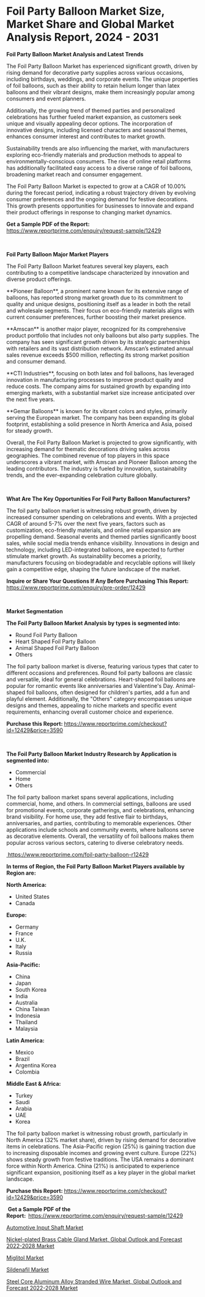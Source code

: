 <p><h1>Foil Party Balloon Market Size, Market Share and Global Market Analysis Report, 2024 - 2031</h1></p><p><strong>Foil Party Balloon Market Analysis and Latest Trends</strong></p>
<p><p>The Foil Party Balloon Market has experienced significant growth, driven by rising demand for decorative party supplies across various occasions, including birthdays, weddings, and corporate events. The unique properties of foil balloons, such as their ability to retain helium longer than latex balloons and their vibrant designs, make them increasingly popular among consumers and event planners. </p><p>Additionally, the growing trend of themed parties and personalized celebrations has further fueled market expansion, as customers seek unique and visually appealing decor options. The incorporation of innovative designs, including licensed characters and seasonal themes, enhances consumer interest and contributes to market growth.</p><p>Sustainability trends are also influencing the market, with manufacturers exploring eco-friendly materials and production methods to appeal to environmentally-conscious consumers. The rise of online retail platforms has additionally facilitated easy access to a diverse range of foil balloons, broadening market reach and consumer engagement.</p><p>The Foil Party Balloon Market is expected to grow at a CAGR of 10.00% during the forecast period, indicating a robust trajectory driven by evolving consumer preferences and the ongoing demand for festive decorations. This growth presents opportunities for businesses to innovate and expand their product offerings in response to changing market dynamics.</p></p>
<p><strong>Get a Sample PDF of the Report:&nbsp;</strong> <a href="https://www.reportprime.com/enquiry/request-sample/12429">https://www.reportprime.com/enquiry/request-sample/12429</a></p>
<p>&nbsp;</p>
<p><strong>Foil Party Balloon Major Market Players</strong></p>
<p><p>The Foil Party Balloon Market features several key players, each contributing to a competitive landscape characterized by innovation and diverse product offerings. </p><p>**Pioneer Balloon**, a prominent name known for its extensive range of balloons, has reported strong market growth due to its commitment to quality and unique designs, positioning itself as a leader in both the retail and wholesale segments. Their focus on eco-friendly materials aligns with current consumer preferences, further boosting their market presence.</p><p>**Amscan** is another major player, recognized for its comprehensive product portfolio that includes not only balloons but also party supplies. The company has seen significant growth driven by its strategic partnerships with retailers and its vast distribution network. Amscan’s estimated annual sales revenue exceeds $500 million, reflecting its strong market position and consumer demand.</p><p>**CTI Industries**, focusing on both latex and foil balloons, has leveraged innovation in manufacturing processes to improve product quality and reduce costs. The company aims for sustained growth by expanding into emerging markets, with a substantial market size increase anticipated over the next five years.</p><p>**Gemar Balloons** is known for its vibrant colors and styles, primarily serving the European market. The company has been expanding its global footprint, establishing a solid presence in North America and Asia, poised for steady growth.</p><p>Overall, the Foil Party Balloon Market is projected to grow significantly, with increasing demand for thematic decorations driving sales across geographies. The combined revenue of top players in this space underscores a vibrant market, with Amscan and Pioneer Balloon among the leading contributors. The industry is fueled by innovation, sustainability trends, and the ever-expanding celebration culture globally.</p></p>
<p>&nbsp;</p>
<p><strong>What Are The Key Opportunities For Foil Party Balloon Manufacturers?</strong></p>
<p><p>The foil party balloon market is witnessing robust growth, driven by increased consumer spending on celebrations and events. With a projected CAGR of around 5-7% over the next five years, factors such as customization, eco-friendly materials, and online retail expansion are propelling demand. Seasonal events and themed parties significantly boost sales, while social media trends enhance visibility. Innovations in design and technology, including LED-integrated balloons, are expected to further stimulate market growth. As sustainability becomes a priority, manufacturers focusing on biodegradable and recyclable options will likely gain a competitive edge, shaping the future landscape of the market.</p></p>
<p><strong>Inquire or Share Your Questions If Any Before Purchasing This Report:</strong> <a href="https://www.reportprime.com/enquiry/pre-order/12429">https://www.reportprime.com/enquiry/pre-order/12429</a></p>
<p>&nbsp;</p>
<p><strong>Market Segmentation</strong></p>
<p><strong>The Foil Party Balloon Market Analysis by types is segmented into:</strong></p>
<p><ul><li>Round Foil Party Balloon</li><li>Heart Shaped Foil Party Balloon</li><li>Animal Shaped Foil Party Balloon</li><li>Others</li></ul></p>
<p><p>The foil party balloon market is diverse, featuring various types that cater to different occasions and preferences. Round foil party balloons are classic and versatile, ideal for general celebrations. Heart-shaped foil balloons are popular for romantic events like anniversaries and Valentine's Day. Animal-shaped foil balloons, often designed for children's parties, add a fun and playful element. Additionally, the "Others" category encompasses unique designs and themes, appealing to niche markets and specific event requirements, enhancing overall customer choice and experience.</p></p>
<p><strong>Purchase this Report:&nbsp;</strong><a href="https://www.reportprime.com/checkout?id=12429&price=3590">https://www.reportprime.com/checkout?id=12429&price=3590</a></p>
<p>&nbsp;</p>
<p><strong>The Foil Party Balloon Market Industry Research by Application is segmented into:</strong></p>
<p><ul><li>Commercial</li><li>Home</li><li>Others</li></ul></p>
<p><p>The foil party balloon market spans several applications, including commercial, home, and others. In commercial settings, balloons are used for promotional events, corporate gatherings, and celebrations, enhancing brand visibility. For home use, they add festive flair to birthdays, anniversaries, and parties, contributing to memorable experiences. Other applications include schools and community events, where balloons serve as decorative elements. Overall, the versatility of foil balloons makes them popular across various sectors, catering to diverse celebratory needs.</p></p>
<p><a href="https://www.reportprime.com/foil-party-balloon-r12429">&nbsp;https://www.reportprime.com/foil-party-balloon-r12429</a></p>
<p><strong>In terms of Region, the Foil Party Balloon Market Players available by Region are:</strong></p>
<p>
    <p> <strong> North America: </strong>
        <ul>
            <li>United States</li>
            <li>Canada</li>
        </ul>
        </p> 
    <p> <strong> Europe: </strong>
        <ul>
            <li>Germany</li>
            <li>France</li>
            <li>U.K.</li>
            <li>Italy</li>
            <li>Russia</li>
        </ul>
        </p> 
    <p> <strong> Asia-Pacific: </strong>
        <ul>
            <li>China</li>
            <li>Japan</li>
            <li>South Korea</li>
            <li>India</li>
            <li>Australia</li>
            <li>China Taiwan</li>
            <li>Indonesia</li>
            <li>Thailand</li>
            <li>Malaysia</li>
        </ul>
        </p> 
    <p> <strong> Latin America: </strong>
        <ul>
            <li>Mexico</li>
            <li>Brazil</li>
            <li>Argentina Korea</li>
            <li>Colombia</li>
        </ul>
        </p> 
    <p> <strong> Middle East & Africa: </strong>
        <ul>
            <li>Turkey</li>
            <li>Saudi</li>
            <li>Arabia</li>
            <li>UAE</li>
            <li>Korea</li>
        </ul>
    </p>
    </p>
<p><p>The foil party balloon market is witnessing robust growth, particularly in North America (32% market share), driven by rising demand for decorative items in celebrations. The Asia-Pacific region (25%) is gaining traction due to increasing disposable incomes and growing event culture. Europe (22%) shows steady growth from festive traditions. The USA remains a dominant force within North America. China (21%) is anticipated to experience significant expansion, positioning itself as a key player in the global market landscape.</p></p>
<p><strong>Purchase this Report: </strong><a href="https://www.reportprime.com/checkout?id=12429&price=3590">https://www.reportprime.com/checkout?id=12429&price=3590</a></p>
<p>&nbsp;<strong>Get a Sample PDF of the Report:&nbsp;&nbsp;</strong><a href="https://www.reportprime.com/enquiry/request-sample/12429">https://www.reportprime.com/enquiry/request-sample/12429</a></p>
<p><strong></strong></p>
<p><p><a href="https://issuu.com/reportprime-2/docs/automotive-input-shaft-market-size-_4d727950632f8e">Automotive Input Shaft Market</a></p><p><a href="https://www.linkedin.com/pulse/future-nickel-plated-brass-cable-gland-market-global-outlook-givbf?trackingId=NUkMfS8YRa6ZC3VSvw2UTg%3D%3D">Nickel-plated Brass Cable Gland Market, Global Outlook and Forecast 2022-2028 Market</a></p><p><a href="https://medium.com/@parmer78465/miglitol-market-size-market-segmentation-market-trends-and-growth-analysis-forecast-till-2031-35daa389ec3b">Miglitol Market</a></p><p><a href="https://medium.com/@parmer78465/sildenafil-market-size-growth-trends-statistics-forecasts-2024-2031-f6e995bf9d58">Sildenafil Market</a></p><p><a href="https://www.linkedin.com/pulse/steel-core-aluminum-alloy-stranded-wire-market-global-outlook-6tiyf?trackingId=awJykNwJTkSE3AACLJf4Og%3D%3D">Steel Core Aluminum Alloy Stranded Wire Market, Global Outlook and Forecast 2022-2028 Market</a></p></p>